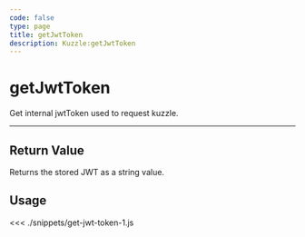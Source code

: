 ```yaml
---
code: false
type: page
title: getJwtToken
description: Kuzzle:getJwtToken
---
```


# getJwtToken

Get internal jwtToken used to request kuzzle.

---

## Return Value

Returns the stored JWT as a string value.

## Usage

<<< ./snippets/get-jwt-token-1.js
